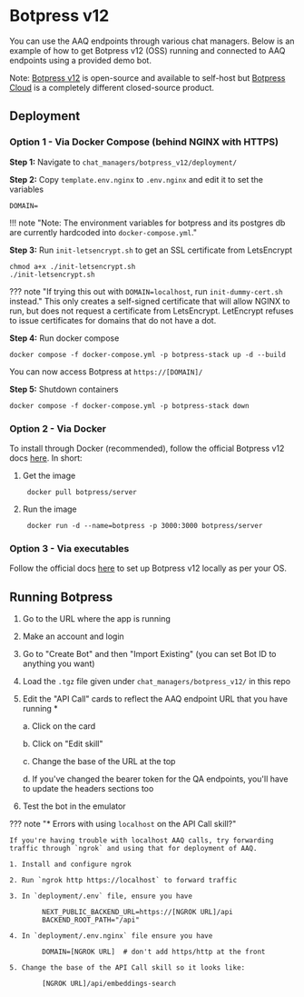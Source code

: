 # Botpress v12

You can use the AAQ endpoints through various chat managers. Below is an example of how to get Botpress v12 (OSS) running and connected to AAQ endpoints using a provided demo bot.

Note: [Botpress v12](https://github.com/botpress/v12/) is open-source and available to self-host but [Botpress Cloud](https://botpress.com/) is a completely different closed-source product.

## Deployment

### Option 1 - Via Docker Compose (behind NGINX with HTTPS)

**Step 1:** Navigate to `chat_managers/botpress_v12/deployment/`

**Step 2:** Copy `template.env.nginx` to `.env.nginx` and edit it to set the variables

    DOMAIN=

!!! note "Note: The environment variables for botpress and its postgres db are currently hardcoded into `docker-compose.yml`."

**Step 3:** Run `init-letsencrypt.sh` to get an SSL certificate from LetsEncrypt

    chmod a+x ./init-letsencrypt.sh
    ./init-letsencrypt.sh

??? note "If trying this out with `DOMAIN=localhost`, run `init-dummy-cert.sh` instead."
    This only creates a self-signed certificate that will allow NGINX to run, but does not request a certificate from LetsEncrypt. LetEncrypt refuses to issue certificates for domains that do not have a dot.

**Step 4:** Run docker compose

    docker compose -f docker-compose.yml -p botpress-stack up -d --build

You can now access Botpress at `https://[DOMAIN]/`

**Step 5:** Shutdown containers

    docker compose -f docker-compose.yml -p botpress-stack down

### Option 2 - Via Docker

To install through Docker (recommended), follow the official Botpress v12 docs [here](https://hub.docker.com/r/botpress/server). In short:

1. Get the image

        docker pull botpress/server

2. Run the image

        docker run -d --name=botpress -p 3000:3000 botpress/server


### Option 3 - Via executables

Follow the official docs [here](https://v12.botpress.com/) to set up Botpress v12 locally as per your OS.

## Running Botpress

1. Go to the URL where the app is running
2. Make an account and login
3. Go to "Create Bot" and then "Import Existing" (you can set Bot ID to anything you want)
4. Load the `.tgz` file given under `chat_managers/botpress_v12/` in this repo
5. Edit the "API Call" cards to reflect the AAQ endpoint URL that you have running *

    a. Click on the card

    b. Click on "Edit skill"

    c. Change the base of the URL at the top

    d. If you've changed the bearer token for the QA endpoints, you'll have to update the headers sections too

6. Test the bot in the emulator

??? note "* Errors with using `localhost` on the API Call skill?"

    If you're having trouble with localhost AAQ calls, try forwarding traffic through `ngrok` and using that for deployment of AAQ.

    1. Install and configure ngrok

    2. Run `ngrok http https://localhost` to forward traffic

    3. In `deployment/.env` file, ensure you have

            NEXT_PUBLIC_BACKEND_URL=https://[NGROK URL]/api
            BACKEND_ROOT_PATH="/api"

    4. In `deployment/.env.nginx` file ensure you have

            DOMAIN=[NGROK URL]  # don't add https/http at the front

    5. Change the base of the API Call skill so it looks like:

            [NGROK URL]/api/embeddings-search
